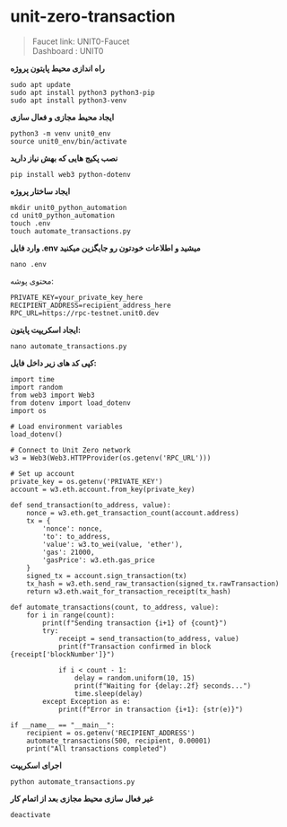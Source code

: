 # unit-zero-transaction

>Faucet link: UNIT0-Faucet  
>Dashboard : UNIT0

**راه اندازی محیط پایتون پروژه**
```
sudo apt update
sudo apt install python3 python3-pip
sudo apt install python3-venv
```

**ایجاد محیط مجازی و فعال سازی**
```
python3 -m venv unit0_env
source unit0_env/bin/activate
```
**نصب پکیج هایی که بهش نیاز دارید**
```
pip install web3 python-dotenv
```
**ایجاد ساختار پروژه**
```
mkdir unit0_python_automation
cd unit0_python_automation
touch .env
touch automate_transactions.py
```
**وارد فایل .env میشید و اطلاعات خودتون رو جایگزین میکنید**
```
nano .env
```
محتوی پوشه:
```
PRIVATE_KEY=your_private_key_here
RECIPIENT_ADDRESS=recipient_address_here
RPC_URL=https://rpc-testnet.unit0.dev
```
**ایجاد اسکریپت پایتون:**
```
nano automate_transactions.py
```
**کپی کد های زیر داخل فایل:**
```
import time
import random
from web3 import Web3
from dotenv import load_dotenv
import os

# Load environment variables
load_dotenv()

# Connect to Unit Zero network
w3 = Web3(Web3.HTTPProvider(os.getenv('RPC_URL')))

# Set up account
private_key = os.getenv('PRIVATE_KEY')
account = w3.eth.account.from_key(private_key)

def send_transaction(to_address, value):
    nonce = w3.eth.get_transaction_count(account.address)
    tx = {
        'nonce': nonce,
        'to': to_address,
        'value': w3.to_wei(value, 'ether'),
        'gas': 21000,
        'gasPrice': w3.eth.gas_price
    }
    signed_tx = account.sign_transaction(tx)
    tx_hash = w3.eth.send_raw_transaction(signed_tx.rawTransaction)
    return w3.eth.wait_for_transaction_receipt(tx_hash)

def automate_transactions(count, to_address, value):
    for i in range(count):
        print(f"Sending transaction {i+1} of {count}")
        try:
            receipt = send_transaction(to_address, value)
            print(f"Transaction confirmed in block {receipt['blockNumber']}")
            
            if i < count - 1:
                delay = random.uniform(10, 15)
                print(f"Waiting for {delay:.2f} seconds...")
                time.sleep(delay)
        except Exception as e:
            print(f"Error in transaction {i+1}: {str(e)}")

if __name__ == "__main__":
    recipient = os.getenv('RECIPIENT_ADDRESS')
    automate_transactions(500, recipient, 0.00001)
    print("All transactions completed")
```
**اجرای اسکریپت**
```
python automate_transactions.py
```
**غیر فعال سازی محیط مجازی بعد از اتمام کار**
```
deactivate
```
